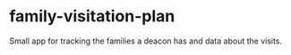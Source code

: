 # family-visitation-plan
Small app for tracking the families a deacon has and data about the visits. 
